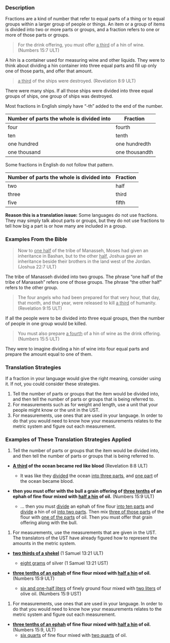 

### Description

Fractions are a kind of number that refer to equal parts of a thing or to equal groups within a larger group of people or things.  An item or a group of items is divided into two or more parts or groups, and a fraction refers to one or more of those parts or groups.
>For the drink offering, you must offer <u>a third</u> of a hin of wine. (Numbers 15:7 ULT)

A hin is a container used for measuring wine and other liquids. They were to think about dividing a hin container into three equal parts and fill up only one of those parts, and offer that amount.
><u>a third</u> of the ships were destroyed. (Revelation 8:9 ULT)

There were many ships. If all those ships were divided into three equal groups of ships, one group of ships was destroyed.

Most fractions in English simply have “-th” added to the end of the number.

| Number of parts the whole is divided into | Fraction  |
| -------- | -------- |
| four | fourth |
| ten | tenth |
| one hundred | one hundredth |
| one thousand | one thousandth |


Some fractions in English do not follow that pattern.

| Number of parts the whole is divided into | Fraction  |
| -------- | -------- |
| two | half |
| three | third |
| five | fifth |



**Reason this is a translation issue:** Some languages do not use fractions. They may simply talk about parts or groups, but they do not use fractions to tell how big a part is or how many are included in a group.

### Examples From the Bible

>Now to <u>one half</u> of the tribe of Manasseh, Moses had given an inheritance in Bashan, but to the other <u>half</u>, Joshua gave an inheritance beside their brothers in the land west of the Jordan.  (Joshua 22:7 ULT)

The tribe of Manasseh divided into two groups.  The phrase “one half of the tribe of Manasseh” refers one of those groups. The phrase “the other half” refers to the other group.
>The four angels who had been prepared for that very hour, that day, that month, and that year, were released to kill <u>a third</u> of humanity. (Revelation 9:15 ULT)

If all the people were to be divided into three equal groups, then the number of people in one group would be killed.
>You must also prepare <u>a fourth</u> of a hin of wine as the drink offering. (Numbers 15:5 ULT)

They were to imagine dividing a hin of wine into four equal parts and prepare the amount equal to one of them.

### Translation Strategies

If a fraction in your language would give the right meaning, consider using it. If not, you could consider these strategies.

1. Tell the number of parts or groups that the item would be divided into, and then tell the number of parts or groups that is being referred to.
1. For measurements such as for weight and length, use a unit that your people might know or the unit in the UST.
1. For measurements, use ones that are used in your language. In order to do that you would need to know how your measurements relates to the metric system and figure out each measurement.

### Examples of These Translation Strategies Applied

1. Tell the number of parts or groups that the item would be divided into, and then tell the number of parts or groups that is being referred to.

  * **<u>A third</u> of the ocean became red like blood**  (Revelation 8:8 ULT)
      * It was like they <u>divided</u> the ocean <u>into three parts</u>, and <u>one part</u> of the ocean became blood.

  * **then you must offer with the bull a grain offering of <u>three tenths</u> of an ephah of fine flour mixed with <u>half a hin</u> of oil.**  (Numbers 15:9 ULT)
      * ... then you must <u>divide</u> an ephah of fine flour <u>into ten parts</u> and <u>divide</u> a hin of oil <u>into two parts</u>. Then mix <u>three of those parts</u> of the flour with <u>one of the parts</u> of oil. Then you must offer that grain offering along with the bull.

1. For measurements, use the measurements that are given in the UST. The translators of the UST have already figured how to represent the amounts in the metric system.

  * **<u>two thirds of a shekel</u>**  (1 Samuel 13:21 ULT)
      * <u>eight grams</u> of silver (1 Samuel 13:21 UST)

  * **<u>three tenths of an ephah</u> of fine flour mixed with <u>half a hin</u> of oil.**  (Numbers 15:9 ULT)
      * <u>six and one-half liters</u> of finely ground flour mixed with <u>two liters</u> of olive oil. (Numbers 15:9 UST)

1. For measurements, use ones that are used in your language. In order to do that you would need to know how your measurements relates to the metric system and figure out each measurement.

  * **<u>three tenths of an ephah</u> of fine flour mixed with <u>half a hin</u> of oil.**  (Numbers 15:9, ULT)
      * <u>six quarts</u> of fine flour mixed with <u>two quarts</u> of oil.

